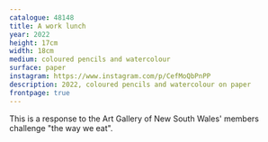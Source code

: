 ```yaml
---
catalogue: 48148
title: A work lunch
year: 2022
height: 17cm
width: 18cm
medium: coloured pencils and watercolour
surface: paper
instagram: https://www.instagram.com/p/CefMoQbPnPP
description: 2022, coloured pencils and watercolour on paper
frontpage: true
---
```

This is a response to the Art Gallery of New South Wales' members challenge "the way we eat".
